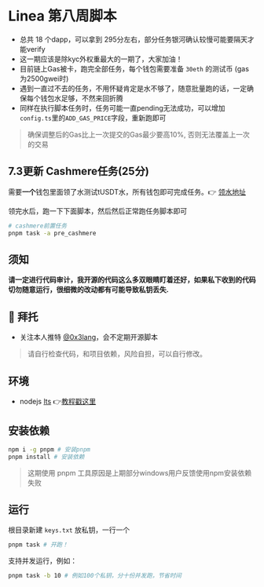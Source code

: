 # Linea 第八周脚本

- 总共 18 个dapp，可以拿到 295分左右，部分任务银河确认较慢可能要隔天才能verify
- 这一期应该是除kyc外权重最大的一期了，大家加油！
- 目前链上Gas被卡，跑完全部任务，每个钱包需要准备 `30eth` 的测试币 (gas为2500gwei时)
- 遇到一直过不去的任务，不用怀疑肯定是水不够了，随意批量跑的话，一定确保每个钱包水足够，不然来回折腾
- 同样在执行脚本任务时，任务可能一直pending无法成功，可以增加`config.ts`里的`ADD_GAS_PRICE`字段，重新跑即可

> 确保调整后的Gas比上一次提交的Gas最少要高10%, 否则无法覆盖上一次的交易

## 7.3更新 Cashmere任务(25分)

需要**一个**钱包里面领了水测试tUSDT水，所有钱包即可完成任务。👉 [领水地址](https://faucet.cashmere.exchange/)

领完水后，跑一下下面脚本，然后然后正常跑任务脚本即可

```bash
# cashmere前置任务
pnpm task -a pre_cashmere
```

## 须知

**请一定进行代码审计，我开源的代码这么多双眼睛盯着还好，如果私下收到的代码切勿随意运行，很细微的改动都有可能导致私钥丢失.**

## 🤲 拜托

- 关注本人推特 [@0x3lang](https://twitter.com/0x3lang)，会不定期开源脚本

> 请自行检查代码，和项目依赖，风险自担，可以自行修改。

## 环境

- nodejs [lts](https://nodejs.org/en/download) 👉[教程戳这里](https://www.liaoxuefeng.com/wiki/1022910821149312/1023025597810528)

## 安装依赖

```bash
npm i -g pnpm # 安装pnpm 
pnpm install # 安装依赖
```

> 这期使用 pnpm 工具原因是上期部分windows用户反馈使用npm安装依赖失败

## 运行

根目录新建 `keys.txt` 放私钥，一行一个

```bash
pnpm task # 开跑！
```

支持并发运行，例如：

```bash
pnpm task -b 10 # 例如100个私钥，分十份并发跑，节省时间
```

